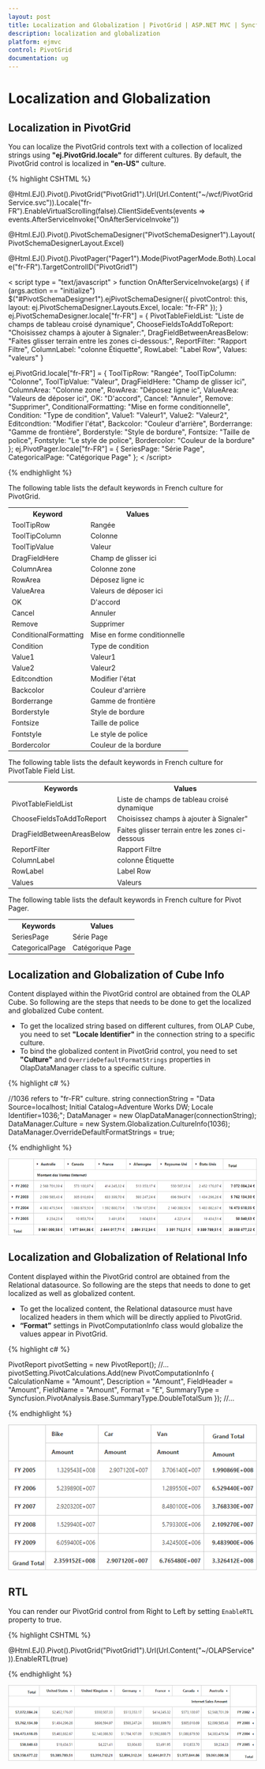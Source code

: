 ```yaml
---
layout: post
title: Localization and Globalization | PivotGrid | ASP.NET MVC | Syncfusion
description: localization and globalization
platform: ejmvc
control: PivotGrid
documentation: ug
---
```


# Localization and Globalization

## Localization in PivotGrid 
You can localize the PivotGrid controls text with a collection of localized strings using **"ej.PivotGrid.locale"** for different cultures. By default, the PivotGrid control is localized in **"en-US"** culture.

{% highlight CSHTML %}

@Html.EJ().Pivot().PivotGrid("PivotGrid1").Url(Url.Content("~/wcf/PivotGridService.svc")).Locale("fr-FR").EnableVirtualScrolling(false).ClientSideEvents(events => events.AfterServiceInvoke("OnAfterServiceInvoke"))

@Html.EJ().Pivot().PivotSchemaDesigner("PivotSchemaDesigner1").Layout(PivotSchemaDesignerLayout.Excel)

@Html.EJ().Pivot().PivotPager("Pager1").Mode(PivotPagerMode.Both).Locale("fr-FR").TargetControlID("PivotGrid1")

< script type = "text/javascript" >
    function OnAfterServiceInvoke(args) {
        if (args.action == "initialize")
            $("#PivotSchemaDesigner1").ejPivotSchemaDesigner({
                pivotControl: this,
                layout: ej.PivotSchemaDesigner.Layouts.Excel,
                locale: "fr-FR"
            });
    }
ej.PivotSchemaDesigner.locale["fr-FR"] = {
    PivotTableFieldList: "Liste de champs de tableau croisé dynamique",
    ChooseFieldsToAddToReport: "Choisissez champs à ajouter à Signaler:",
    DragFieldBetweenAreasBelow: "Faites glisser terrain entre les zones ci-dessous:",
    ReportFilter: "Rapport Filtre",
    ColumnLabel: "colonne Étiquette",
    RowLabel: "Label Row",
    Values: "valeurs"
}

ej.PivotGrid.locale["fr-FR"] = {
    ToolTipRow: "Rangée",
    ToolTipColumn: "Colonne",
    ToolTipValue: "Valeur",
    DragFieldHere: "Champ de glisser ici",
    ColumnArea: "Colonne zone",
    RowArea: "Déposez ligne ic",
    ValueArea: "Valeurs de déposer ici",
    OK: "D'accord",
    Cancel: "Annuler",
    Remove: "Supprimer",
    ConditionalFormatting: "Mise en forme conditionnelle",
    Condition: "Type de condition",
    Value1: "Valeur1",
    Value2: "Valeur2",
    Editcondtion: "Modifier l'état",
    Backcolor: "Couleur d'arrière",
    Borderrange: "Gamme de frontière",
    Borderstyle: "Style de bordure",
    Fontsize: "Taille de police",
    Fontstyle: "Le style de police",
    Bordercolor: "Couleur de la bordure"
};
ej.PivotPager.locale["fr-FR"] = {
    SeriesPage: "Série Page",
    CategoricalPage: "Catégorique Page"
}; 
< /script>

{% endhighlight %}

The following table lists the default keywords in French culture for PivotGrid.
<table>
<tr>
<th>
Keyword
</th>
<th>
Values
</th>
</tr>
<tr>
<td>
ToolTipRow
</td>
<td>
Rangée
</td>
</tr>
<tr>
<td>
ToolTipColumn
</td>
<td>
Colonne
</td>
</tr>
<tr>
<td>
ToolTipValue
</td>
<td>
Valeur
</td>
</tr>
<tr>
<td>
DragFieldHere
</td>
<td>
Champ de glisser ici
</td>
</tr>
<tr>
<td>
ColumnArea
</td>
<td>
Colonne zone
</td>
</tr>
<tr>
<td>
RowArea
</td>
<td>
Déposez ligne ic
</td>
</tr>
<tr>
<td>
ValueArea
</td>
<td>
Valeurs de déposer ici
</td>
</tr>
<tr>
<td>
OK
</td>
<td>
D'accord
</td>
</tr>
<tr>
<td>
Cancel
</td>
<td>
Annuler
</td>
</tr>
<tr>
<td>
Remove
</td>
<td>
Supprimer
</td>
</tr>
<tr>
<td>
ConditionalFormatting
</td>
<td>
Mise en forme conditionnelle
</td>
</tr>
<tr>
<td>
Condition
</td>
<td>
Type de condition
</td>
</tr>
<tr>
<td>
Value1
</td>
<td>
Valeur1
</td>
</tr>
<tr>
<td>
Value2
</td>
<td>
Valeur2
</td>
</tr>
<tr>
<td>
Editcondtion
</td>
<td>
Modifier l'état
</td>
</tr>
<tr>
<td>
Backcolor
</td>
<td>
Couleur d'arrière
</td>
</tr>
<tr>
<td>
Borderrange
</td>
<td>
Gamme de frontière
</td>
</tr>
<tr>
<td>
Borderstyle
</td>
<td>
Style de bordure
</td>
</tr>
<tr>
<td>
Fontsize
</td>
<td>
Taille de police
</td>
</tr>
<tr>
<td>
Fontstyle
</td>
<td>
Le style de police
</td>
</tr>
<tr>
<td>
Bordercolor
</td>
<td>
Couleur de la bordure
</td>
</tr>
</table>

The following table lists the default keywords in French culture for PivotTable Field List.

<table>
<tr>
<th>
Keywords</th>
<th>Values</th>
</tr>
<tr>
<td>
PivotTableFieldList</td>
<td>Liste de champs de tableau croisé dynamique</td>
</tr>
<tr>
<td>ChooseFieldsToAddToReport</td>
<td>Choisissez champs à ajouter à Signaler"</td>
</tr>
<tr>
<td>DragFieldBetweenAreasBelow</td>
<td>Faites glisser terrain entre les zones ci-dessous</td>
</tr>
<tr>
<td>ReportFilter</td>
<td>Rapport Filtre</td>
</tr>
<tr>
<td>ColumnLabel</td>
<td>colonne Étiquette</td>
</tr>
<tr>
<td>RowLabel</td>
<td>Label Row</td>
</tr>
<tr>
<td>Values</td>
<td>Valeurs</td>
</tr>
</table>

The following table lists the default keywords in French culture for Pivot Pager.

<table>
<tr>
<th>Keywords</th>
<th>Values</th>
</tr>
<tr>
<td>SeriesPage</td>
<td>Série Page</td>
</tr>
<tr>
<td>CategoricalPage</td>
<td>Catégorique Page</td>
</tr>
</table>

## Localization and Globalization of Cube Info

Content displayed within the PivotGrid control are obtained from the OLAP Cube. So following are the steps that needs to be done to get the localized and globalized Cube content.
 
* To get the localized string based on different cultures, from OLAP Cube, you need to set **"Locale Identifier"** in the connection string to a specific culture.
* To bind the globalized content in PivotGrid control, you need to set **"Culture"** and `OverrideDefaultFormatStrings` properties in OlapDataManager class to a specific culture. 

{% highlight c# %}

//1036 refers to "fr-FR" culture.
string connectionString = "Data Source=localhost; Initial Catalog=Adventure Works DW; Locale Identifier=1036;";
DataManager = new OlapDataManager(connectionString);
DataManager.Culture = new System.Globalization.CultureInfo(1036);
DataManager.OverrideDefaultFormatStrings = true;

{% endhighlight %}


![](Localization_images/localization.png)

## Localization and Globalization of Relational Info
Content displayed within the PivotGrid control are obtained from the Relational datasource. So following are the steps that needs to done to get localized as well as globalized content.
 
* To get the localized content, the Relational datasource must have localized headers in them which will be directly applied to PivotGrid.  
* **“Format”** settings in PivotComputationInfo class would globalize the values appear in PivotGrid.

{% highlight c# %}

PivotReport pivotSetting = new PivotReport();
//...
pivotSetting.PivotCalculations.Add(new PivotComputationInfo {
    CalculationName = "Amount", Description = "Amount", FieldHeader = "Amount", FieldName = "Amount", Format = "E", SummaryType = Syncfusion.PivotAnalysis.Base.SummaryType.DoubleTotalSum
});
//...

{% endhighlight %}

![](Localization_images/localizationinfo.png)

## RTL

You can render our PivotGrid control from Right to Left by setting `EnableRTL` property to true.

{% highlight CSHTML %}

@Html.EJ().Pivot().PivotGrid("PivotGrid1").Url(Url.Content("~/OLAPService")).EnableRTL(true)

{% endhighlight %}

![](Localization_images/rtl.png)

